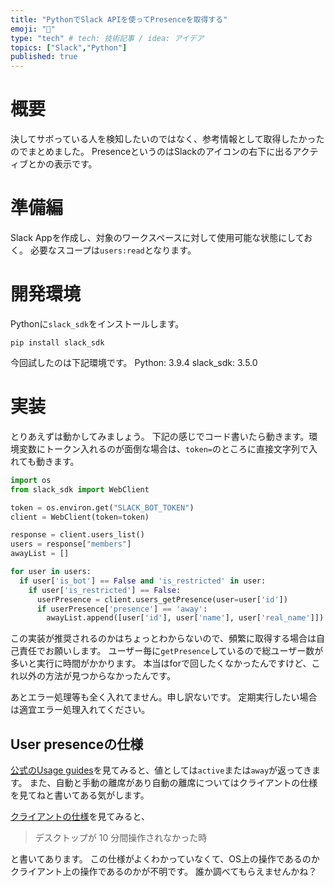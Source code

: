 ```yaml
---
title: "PythonでSlack APIを使ってPresenceを取得する"
emoji: "👀"
type: "tech" # tech: 技術記事 / idea: アイデア
topics: ["Slack","Python"]
published: true
---
```


# 概要
決してサボっている人を検知したいのではなく、参考情報として取得したかったのでまとめました。
PresenceというのはSlackのアイコンの右下に出るアクティブとかの表示です。

# 準備編
Slack Appを作成し、対象のワークスペースに対して使用可能な状態にしておく。
必要なスコープは`users:read`となります。

# 開発環境
Pythonに`slack_sdk`をインストールします。

```
pip install slack_sdk
```

今回試したのは下記環境です。
Python: 3.9.4
slack_sdk: 3.5.0

# 実装
とりあえずは動かしてみましょう。
下記の感じでコード書いたら動きます。環境変数にトークン入れるのが面倒な場合は、`token=`のところに直接文字列で入れても動きます。

```python
import os
from slack_sdk import WebClient

token = os.environ.get("SLACK_BOT_TOKEN")
client = WebClient(token=token)

response = client.users_list()
users = response["members"]
awayList = []

for user in users:
  if user['is_bot'] == False and 'is_restricted' in user:
    if user['is_restricted'] == False:
      userPresence = client.users_getPresence(user=user['id'])
      if userPresence['presence'] == 'away':
        awayList.append([user['id'], user['name'], user['real_name']])
```

この実装が推奨されるのかはちょっとわからないので、頻繁に取得する場合は自己責任でお願いします。
ユーザー毎に`getPresence`しているので総ユーザー数が多いと実行に時間がかかります。
本当はforで回したくなかったんですけど、これ以外の方法が見つからなかったんです。

あとエラー処理等も全く入れてません。申し訳ないです。
定期実行したい場合は適宜エラー処理入れてください。

## User presenceの仕様
[公式のUsage guides](https://api.slack.com/docs/presence-and-status#user-presence-and-status__user-presence)を見てみると、値としては`active`または`away`が返ってきます。
また、自動と手動の離席があり自動の離席についてはクライアントの仕様を見てねと書いてある気がします。

[クライアントの仕様](https://slack.com/intl/ja-jp/help/articles/201864558-Slack-%E3%81%AE%E3%82%B9%E3%83%86%E3%83%BC%E3%82%BF%E3%82%B9%E3%81%A8%E3%83%AD%E3%82%B0%E3%82%A4%E3%83%B3%E7%8A%B6%E6%85%8B%E3%82%92%E8%A8%AD%E5%AE%9A%E3%81%99%E3%82%8B#desktop-3)を見てみると、
> デスクトップが 10 分間操作されなかった時

と書いてあります。
この仕様がよくわかっていなくて、OS上の操作であるのかクライアント上の操作であるのかが不明です。
誰か調べてもらえませんかね？
